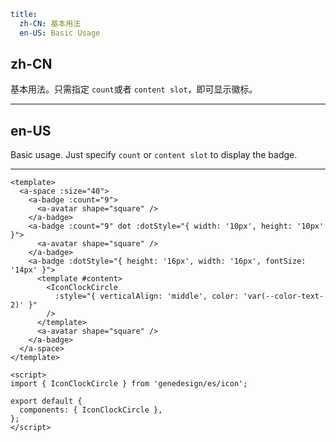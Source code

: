 ```yaml
title:
  zh-CN: 基本用法
  en-US: Basic Usage
```

## zh-CN

基本用法。只需指定 `count`或者 `content slot`，即可显示徽标。

---

## en-US

Basic usage. Just specify `count` or `content slot` to display the badge.

---

```vue
<template>
  <a-space :size="40">
    <a-badge :count="9">
      <a-avatar shape="square" />
    </a-badge>
    <a-badge :count="9" dot :dotStyle="{ width: '10px', height: '10px' }">
      <a-avatar shape="square" />
    </a-badge>
    <a-badge :dotStyle="{ height: '16px', width: '16px', fontSize: '14px' }">
      <template #content>
        <IconClockCircle
          :style="{ verticalAlign: 'middle', color: 'var(--color-text-2)' }"
        />
      </template>
      <a-avatar shape="square" />
    </a-badge>
  </a-space>
</template>

<script>
import { IconClockCircle } from 'genedesign/es/icon';

export default {
  components: { IconClockCircle },
};
</script>
```
